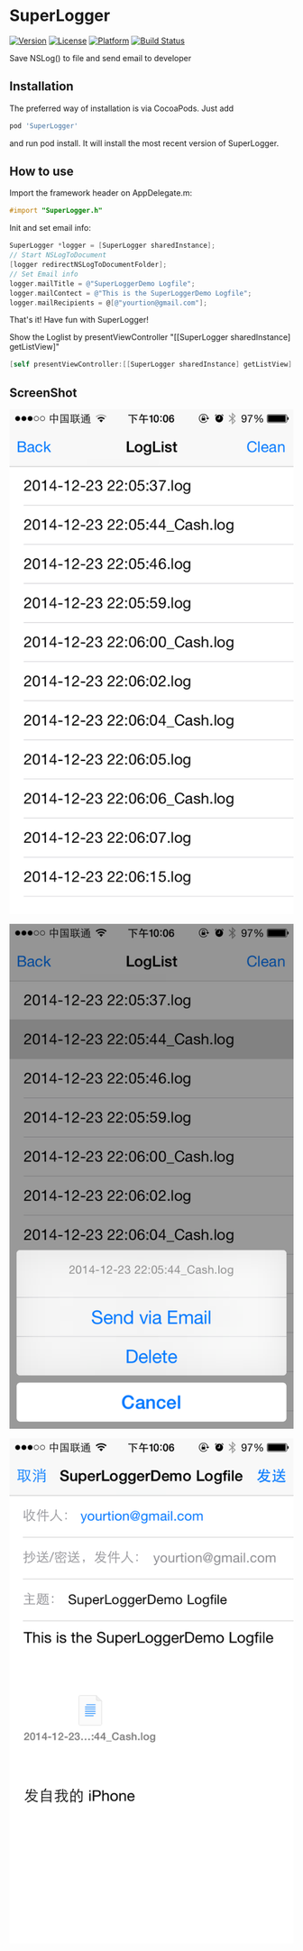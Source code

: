 SuperLogger
===========
[![Version](https://img.shields.io/cocoapods/v/SuperLogger.svg?style=flat)](http://cocoapods.org/pods/SuperID)
[![License](https://img.shields.io/cocoapods/l/SuperLogger.svg?style=flat)](http://cocoapods.org/pods/SuperID)
[![Platform](https://img.shields.io/cocoapods/p/SuperLogger.svg?style=flat)](http://cocoapods.org/pods/SuperID)
[![Build Status](https://travis-ci.org/yourtion/SuperLogger.svg?branch=master)](https://travis-ci.org/yourtion/SuperLogger)

Save NSLog() to file and send email to developer

## Installation

The preferred way of installation is via CocoaPods. Just add

```ruby
pod 'SuperLogger'
```

and run pod install. It will install the most recent version of SuperLogger.

## How to use

Import the framework header on AppDelegate.m:

```objective-c
#import "SuperLogger.h"
```

Init and set email info:

```objective-c
SuperLogger *logger = [SuperLogger sharedInstance];
// Start NSLogToDocument
[logger redirectNSLogToDocumentFolder];
// Set Email info
logger.mailTitle = @"SuperLoggerDemo Logfile";
logger.mailContect = @"This is the SuperLoggerDemo Logfile";
logger.mailRecipients = @[@"yourtion@gmail.com"];
```

That's it! Have fun with SuperLogger!

Show the Loglist by presentViewController "[[SuperLogger sharedInstance] getListView]" 

```objective-c
[self presentViewController:[[SuperLogger sharedInstance] getListView] animated:YES completion:nil];
```

## ScreenShot

![ScreenShot1](ScreenShot/ScreenShot1.PNG)

![ScreenShot1](ScreenShot/ScreenShot2.PNG)

![ScreenShot1](ScreenShot/ScreenShot3.PNG)
